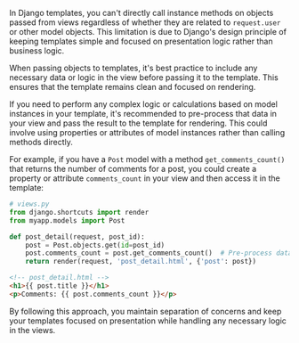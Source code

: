 In Django templates, you can't directly call instance methods on objects passed from views regardless of whether they are related to `request.user` or other model objects. This limitation is due to Django's design principle of keeping templates simple and focused on presentation logic rather than business logic.

When passing objects to templates, it's best practice to include any necessary data or logic in the view before passing it to the template. This ensures that the template remains clean and focused on rendering.

If you need to perform any complex logic or calculations based on model instances in your template, it's recommended to pre-process that data in your view and pass the result to the template for rendering. This could involve using properties or attributes of model instances rather than calling methods directly.

For example, if you have a `Post` model with a method `get_comments_count()` that returns the number of comments for a post, you could create a property or attribute `comments_count` in your view and then access it in the template:

```python
# views.py
from django.shortcuts import render
from myapp.models import Post

def post_detail(request, post_id):
    post = Post.objects.get(id=post_id)
    post.comments_count = post.get_comments_count()  # Pre-process data
    return render(request, 'post_detail.html', {'post': post})
```

```html
<!-- post_detail.html -->
<h1>{{ post.title }}</h1>
<p>Comments: {{ post.comments_count }}</p>
```

By following this approach, you maintain separation of concerns and keep your templates focused on presentation while handling any necessary logic in the views.